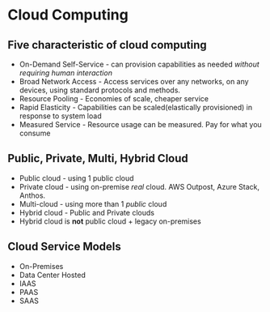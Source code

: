 # Cloud Computing
## Five characteristic of cloud computing
* On-Demand Self-Service - can provision capabilities as needed *without requiring human interaction*
* Broad Network Access - Access services over any networks, on any devices, using standard protocols and methods.
* Resource Pooling - Economies of scale, cheaper service
* Rapid Elasticity - Capabilities can be scaled(elastically provisioned) in response to system load
* Measured Service - Resource usage can be measured. Pay for what you consume

## Public, Private, Multi, Hybrid Cloud
* Public cloud - using 1 public cloud
* Private cloud - using on-premise *real* cloud. AWS Outpost, Azure Stack, Anthos.
* Multi-cloud - using more than 1 *public* cloud
* Hybrid cloud - Public and Private clouds
* Hybrid cloud is **not** public cloud + legacy on-premises

## Cloud Service Models
* On-Premises
* Data Center Hosted
* IAAS
* PAAS
* SAAS